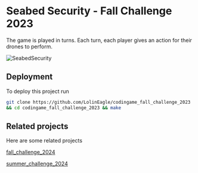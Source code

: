 # Seabed Security - Fall Challenge 2023
The game is played in turns. Each turn, each player gives an action for their drones to perform.

![SeabedSecurity](https://github.com/user-attachments/assets/9c35ce7b-3c2e-4cf8-b664-69400ad0bbb7)

## Deployment
To deploy this project run
```bash
git clone https://github.com/LolinEagle/codingame_fall_challenge_2023
&& cd codingame_fall_challenge_2023 && make
```

## Related projects
Here are some related projects

[fall_challenge_2024](https://github.com/LolinEagle/codingame_fall_challenge_2024)

[summer_challenge_2024](https://github.com/LolinEagle/codingame_summer_challenge_2024)
